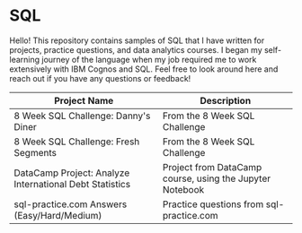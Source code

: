 # SQL

Hello! This repository contains samples of SQL that I have written for projects, practice questions, and data analytics courses. I began my self-learning journey of the language when my job required me to work extensively with IBM Cognos and SQL. Feel free to look around here and reach out if you have any questions or feedback!

| Project Name    | Description |
| -------- | ------- |
| 8 Week SQL Challenge: Danny's Diner | From the 8 Week SQL Challenge |
| 8 Week SQL Challenge: Fresh Segments | From the 8 Week SQL Challenge |
| DataCamp Project: Analyze International Debt Statistics | Project from DataCamp course, using the Jupyter Notebook |
| sql-practice.com Answers (Easy/Hard/Medium)  | Practice questions from sql-practice.com |
